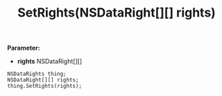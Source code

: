 ﻿---
uid: crmscript_ref_NSDataRights_SetRights
title: SetRights(NSDataRight[][] rights)
intellisense: NSDataRights.SetRights
keywords: NSDataRights, GetRights
so.topic: reference
---



**Parameter:** 
 - **rights** NSDataRight[][]

```crmscript
NSDataRights thing;
NSDataRight[][] rights;
thing.SetRights(rights);
```


